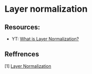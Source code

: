 # Layer normalization

## Resources:
- YT: [What is Layer Normalization?](https://www.youtube.com/watch?v=2V3Uduw1zwQ&ab_channel=AssemblyAI)

## Reffrences
[1] [Layer Normalization](https://arxiv.org/abs/1607.06450)